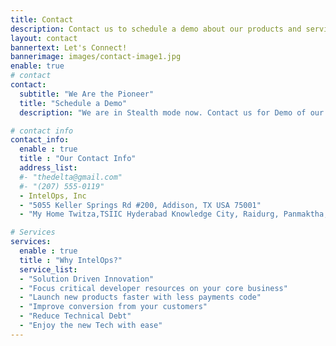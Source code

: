 ```yaml
---
title: Contact
description: Contact us to schedule a demo about our products and services.
layout: contact
bannertext: Let's Connect!
bannerimage: images/contact-image1.jpg
enable: true
# contact
contact:
  subtitle: "We Are the Pioneer"
  title: "Schedule a Demo"
  description: "We are in Stealth mode now. Contact us for Demo of our Product(s) and services."

# contact info
contact_info:
  enable : true
  title : "Our Contact Info"
  address_list:
  #- "thedelta@gmail.com"
  #- "(207) 555-0119"
  - IntelOps, Inc
  - "5055 Keller Springs Rd #200, Addison, TX USA 75001"
  - "My Home Twitza,TSIIC Hyderabad Knowledge City, Raidurg, Panmaktha, Rangareddy, Telangana, India 500081"

# Services
services:
  enable : true
  title : "Why IntelOps?"
  service_list:
  - "Solution Driven Innovation"
  - "Focus critical developer resources on your core business"
  - "Launch new products faster with less payments code"
  - "Improve conversion from your customers"
  - "Reduce Technical Debt"
  - "Enjoy the new Tech with ease"
---
```

